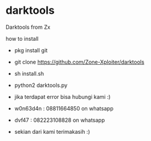 # darktools
Darktools from Zx

how to install<br>
- pkg install git
- git clone https://github.com/Zone-Xploiter/darktools
- sh install.sh
- python2 darktools.py

- jika terdapat error bisa hubungi kami :)
- w0n63d4n : 08811664850 on whatsapp
- dvf47    : 082223108828 on whatsapp
- sekian dari kami terimakasih :)
